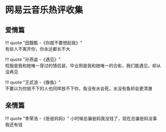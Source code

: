

# 网易云音乐热评收集

## 爱情篇

!!! quote "田馥甄  -《你就不要想起我》"    
    有些人不离开你，你永远都长不大

!!! quote "孙燕姿 -《遇见》"    
    校服是我和她唯一穿过的情侣装，毕业照是我和她唯一的合影，我们能遇见，却从没再见

!!! quote "王贰浪 -《像鱼》"  
    不要以为你放不下的人也同样放不下你，鱼没有水会死，水没有鱼却会更清澈

## 亲情篇

!!! quote "李荣浩 -《爸爸妈妈》" 
	小时候总骗爸妈我没钱了，现在总骗爸妈没事我还有钱
